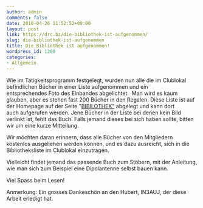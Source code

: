 ```yaml
---
author: admin
comments: false
date: 2010-04-26 11:52:52+00:00
layout: post
link: https://drc.bz/die-bibliothek-ist-aufgenommen/
slug: die-bibliothek-ist-aufgenommen
title: Die Bibliothek ist aufgenommen!
wordpress_id: 1200
categories:
- Allgemein
---
```


Wie im Tätigkeitsprogramm festgelegt, wurden nun alle die im Clublokal befindlichen Bücher in einer Liste aufgenommen und ein entsprechendes Foto des Einbandes abgelichtet.  Man wird es kaum glauben, aber es stehen fast 200 Bücher in den Regalen. Diese Liste ist auf der Homepage auf der Seite "[BIBILOTHEK"](https://drc.bz/?page_id=1063) abgelegt und kann dort auch aufgerufen werden. Jene Bücher in der Liste bei denen kein Bild verlinkt ist, fehlt das Buch. Falls jemand dieses bei sich haben sollte, bitten wir um eine kurze Mitteilung.

Wir möchten daran erinnern, dass alle Bücher von den Mitgliedern kostenlos ausgeliehen werden können, und es dazu ausreicht, sich in die Bibliotheksliste im Clublokal einzutragen. 

Vielleicht findet jemand das passende Buch zum Stöbern, mit der Anleitung, wie man sich zum Beispiel eine Dipolantenne selbst bauen kann.

Viel Spass beim Lesen!

Anmerkung: Ein grosses Dankeschön an den Hubert, IN3AUJ, der diese Arbeit erledigt hat.
